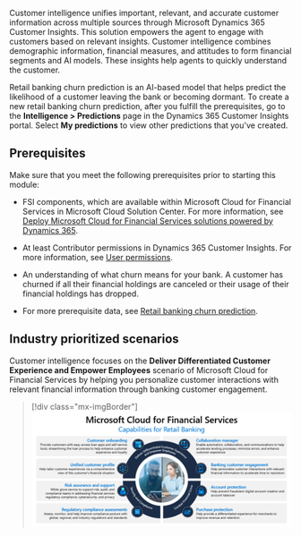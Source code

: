 Customer intelligence unifies important, relevant, and accurate customer information across multiple sources through Microsoft Dynamics 365 Customer Insights. This solution empowers the agent to engage with customers based on relevant insights. Customer intelligence combines demographic information, financial measures, and attitudes to form financial segments and AI models. These insights help agents to quickly understand the customer.

Retail banking churn prediction is an AI-based model that helps predict the likelihood of a customer leaving the bank or becoming dormant. To create a new retail banking churn prediction, after you fulfill the prerequisites, go to the **Intelligence > Predictions** page in the Dynamics 365 Customer Insights portal. Select **My predictions** to view other predictions that you've created.

## Prerequisites

Make sure that you meet the following prerequisites prior to starting this module:

- FSI components, which are available within Microsoft Cloud for Financial Services in Microsoft Cloud Solution Center. For more information, see [Deploy Microsoft Cloud for Financial Services solutions powered by Dynamics 365](/dynamics365/industry/financial-services/deploy/?azure-portal=true).

- At least Contributor permissions in Dynamics 365 Customer Insights. For more information, see [User permissions](/dynamics365/customer-insights/audience-insights/permissions/?azure-portal=true).

- An understanding of what churn means for your bank. A customer has churned if all their financial holdings are canceled or their usage of their financial holdings has dropped.

- For more prerequisite data, see [Retail banking churn prediction](/dynamics365/industry/financial-services/churn-prediction/?azure-portal=true).

## Industry prioritized scenarios

Customer intelligence focuses on the **Deliver Differentiated Customer Experience and Empower Employees** scenario of Microsoft Cloud for Financial Services by helping you personalize customer interactions with relevant financial information through banking customer engagement.

> [!div class="mx-imgBorder"]
> [![Microsoft Cloud for Financial Services capabilities for retail banking include Customer onboarding, Unified customer profile, Risk assurance and support, Regulatory compliance assessments, and so on.](../media/bank-capabilities.png)](../media/bank-capabilities.png#lightbox)
